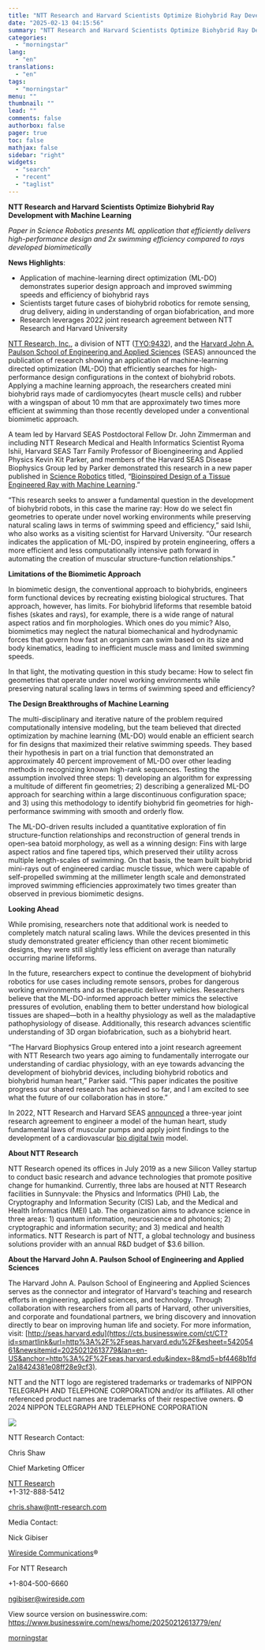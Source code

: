 ```yaml
---
title: "NTT Research and Harvard Scientists Optimize Biohybrid Ray Development with Machine Learning"
date: "2025-02-13 04:15:56"
summary: "NTT Research and Harvard Scientists Optimize Biohybrid Ray Development with Machine Learning Paper in Science Robotics presents ML application that efficiently delivers high-performance design and 2x swimming efficiency compared to rays developed biomimetically News Highlights: Application of machine-learning direct optimization (ML-DO) demonstrates superior design approach and improved swimming speeds and..."
categories:
  - "morningstar"
lang:
  - "en"
translations:
  - "en"
tags:
  - "morningstar"
menu: ""
thumbnail: ""
lead: ""
comments: false
authorbox: false
pager: true
toc: false
mathjax: false
sidebar: "right"
widgets:
  - "search"
  - "recent"
  - "taglist"
---
```


**NTT Research and Harvard Scientists Optimize Biohybrid Ray Development with Machine Learning**

*Paper in Science Robotics presents ML application that efficiently delivers high-performance design and 2x swimming efficiency compared to rays developed biomimetically*

**News Highlights**:

* Application of machine-learning direct optimization (ML-DO) demonstrates superior design approach and improved swimming speeds and efficiency of biohybrid rays
* Scientists target future cases of biohybrid robotics for remote sensing, drug delivery, aiding in understanding of organ biofabrication, and more
* Research leverages 2022 joint research agreement between NTT Research and Harvard University

[NTT Research, Inc.](https://cts.businesswire.com/ct/CT?id=smartlink&url=https%3A%2F%2Fntt-research.com%2F&esheet=54205461&newsitemid=20250212613779&lan=en-US&anchor=NTT+Research%2C+Inc.&index=1&md5=0b218c0786792458723426960027019d), a division of NTT ([TYO:9432](https://cts.businesswire.com/ct/CT?id=smartlink&url=https%3A%2F%2Fgroup.ntt%2Fen%2F&esheet=54205461&newsitemid=20250212613779&lan=en-US&anchor=TYO%3A9432&index=2&md5=87726794bdd2e316a09d4b6c002e869d)), and the [Harvard John A. Paulson School of Engineering and Applied Sciences](https://cts.businesswire.com/ct/CT?id=smartlink&url=https%3A%2F%2Fseas.harvard.edu%2F&esheet=54205461&newsitemid=20250212613779&lan=en-US&anchor=Harvard+John+A.+Paulson+School+of+Engineering+and+Applied+Sciences&index=3&md5=4253ed6e8bd7fcda1b5c6a9ec8ff8704) (SEAS) announced the publication of research showing an application of machine-learning directed optimization (ML-DO) that efficiently searches for high-performance design configurations in the context of biohybrid robots. Applying a machine learning approach, the researchers created mini biohybrid rays made of cardiomyocytes (heart muscle cells) and rubber with a wingspan of about 10 mm that are approximately two times more efficient at swimming than those recently developed under a conventional biomimetic approach.

A team led by Harvard SEAS Postdoctoral Fellow Dr. John Zimmerman and including NTT Research Medical and Health Informatics Scientist Ryoma Ishii, Harvard SEAS Tarr Family Professor of Bioengineering and Applied Physics Kevin Kit Parker, and members of the Harvard SEAS Disease Biophysics Group led by Parker demonstrated this research in a new paper published in [Science Robotics](https://cts.businesswire.com/ct/CT?id=smartlink&url=https%3A%2F%2Fwww.science.org%2Fjournal%2Fscirobotics&esheet=54205461&newsitemid=20250212613779&lan=en-US&anchor=Science+Robotics&index=4&md5=8e8a3dd14e7be97984f0d1f5abbed1b0) titled, “[Bioinspired Design of a Tissue Engineered Ray with Machine Learning](https://cts.businesswire.com/ct/CT?id=smartlink&url=https%3A%2F%2Fwww.science.org%2Fdoi%2F10.1126%2Fscirobotics.adr6472&esheet=54205461&newsitemid=20250212613779&lan=en-US&anchor=Bioinspired+Design+of+a+Tissue+Engineered+Ray+with+Machine+Learning&index=5&md5=f4be89f2bc081c55c57588223512acd9).”

“This research seeks to answer a fundamental question in the development of biohybrid robots, in this case the marine ray: How do we select fin geometries to operate under novel working environments while preserving natural scaling laws in terms of swimming speed and efficiency,” said Ishii, who also works as a visiting scientist for Harvard University. “Our research indicates the application of ML-DO, inspired by protein engineering, offers a more efficient and less computationally intensive path forward in automating the creation of muscular structure-function relationships.”

**Limitations of the Biomimetic Approach**

In biomimetic design, the conventional approach to biohybrids, engineers form functional devices by recreating existing biological structures. That approach, however, has limits. For biohybrid lifeforms that resemble batoid fishes (skates and rays), for example, there is a wide range of natural aspect ratios and fin morphologies. Which ones do you mimic? Also, biomimetics may neglect the natural biomechanical and hydrodynamic forces that govern how fast an organism can swim based on its size and body kinematics, leading to inefficient muscle mass and limited swimming speeds.

In that light, the motivating question in this study became: How to select fin geometries that operate under novel working environments while preserving natural scaling laws in terms of swimming speed and efficiency?

**The Design Breakthroughs of Machine Learning**

The multi-disciplinary and iterative nature of the problem required computationally intensive modeling, but the team believed that directed optimization by machine learning (ML-DO) would enable an efficient search for fin designs that maximized their relative swimming speeds. They based their hypothesis in part on a trial function that demonstrated an approximately 40 percent improvement of ML-DO over other leading methods in recognizing known high-rank sequences. Testing the assumption involved three steps: 1) developing an algorithm for expressing a multitude of different fin geometries; 2) describing a generalized ML-DO approach for searching within a large discontinuous configuration space; and 3) using this methodology to identify biohybrid fin geometries for high-performance swimming with smooth and orderly flow.

The ML-DO-driven results included a quantitative exploration of fin structure-function relationships and reconstruction of general trends in open-sea batoid morphology, as well as a winning design: Fins with large aspect ratios and fine tapered tips, which preserved their utility across multiple length-scales of swimming. On that basis, the team built biohybrid mini-rays out of engineered cardiac muscle tissue, which were capable of self-propelled swimming at the millimeter length scale and demonstrated improved swimming efficiencies approximately two times greater than observed in previous biomimetic designs.

**Looking Ahead**

While promising, researchers note that additional work is needed to completely match natural scaling laws. While the devices presented in this study demonstrated greater efficiency than other recent biomimetic designs, they were still slightly less efficient on average than naturally occurring marine lifeforms.

In the future, researchers expect to continue the development of biohybrid robotics for use cases including remote sensors, probes for dangerous working environments and as therapeutic delivery vehicles. Researchers believe that the ML-DO-informed approach better mimics the selective pressures of evolution, enabling them to better understand how biological tissues are shaped—both in a healthy physiology as well as the maladaptive pathophysiology of disease. Additionally, this research advances scientific understanding of 3D organ biofabrication, such as a biohybrid heart.

“The Harvard Biophysics Group entered into a joint research agreement with NTT Research two years ago aiming to fundamentally interrogate our understanding of cardiac physiology, with an eye towards advancing the development of biohybrid devices, including biohybrid robotics and biohybrid human heart,” Parker said. “This paper indicates the positive progress our shared research has achieved so far, and I am excited to see what the future of our collaboration has in store.”

In 2022, NTT Research and Harvard SEAS [announced](https://cts.businesswire.com/ct/CT?id=smartlink&url=https%3A%2F%2Fntt-research.com%2Fntt-research-and-harvard-collaborate-on-cardiovascular-bio-digital-twin%2F&esheet=54205461&newsitemid=20250212613779&lan=en-US&anchor=announced&index=6&md5=aff3bcb35e8a31622c1e33cbfb123a8b) a three-year joint research agreement to engineer a model of the human heart, study fundamental laws of muscular pumps and apply joint findings to the development of a cardiovascular [bio digital twin](https://cts.businesswire.com/ct/CT?id=smartlink&url=https%3A%2F%2Fntt-research.com%2Fbiodigital-twin%2F&esheet=54205461&newsitemid=20250212613779&lan=en-US&anchor=bio+digital+twin&index=7&md5=c9da6f08a64c0e970c9ad82112f293aa) model.

**About NTT Research**

NTT Research opened its offices in July 2019 as a new Silicon Valley startup to conduct basic research and advance technologies that promote positive change for humankind. Currently, three labs are housed at NTT Research facilities in Sunnyvale: the Physics and Informatics (PHI) Lab, the Cryptography and Information Security (CIS) Lab, and the Medical and Health Informatics (MEI) Lab. The organization aims to advance science in three areas: 1) quantum information, neuroscience and photonics; 2) cryptographic and information security; and 3) medical and health informatics. NTT Research is part of NTT, a global technology and business solutions provider with an annual R&D budget of $3.6 billion.

**About the Harvard John A. Paulson School of Engineering and Applied Sciences**

The Harvard John A. Paulson School of Engineering and Applied Sciences serves as the connector and integrator of Harvard's teaching and research efforts in engineering, applied sciences, and technology. Through collaboration with researchers from all parts of Harvard, other universities, and corporate and foundational partners, we bring discovery and innovation directly to bear on improving human life and society. For more information, visit: [http://seas.harvard.edu](https://cts.businesswire.com/ct/CT?id=smartlink&url=http%3A%2F%2Fseas.harvard.edu%2F&esheet=54205461&newsitemid=20250212613779&lan=en-US&anchor=http%3A%2F%2Fseas.harvard.edu&index=8&md5=bf4468b1fd2a18424381e08ff28e9cf3).

NTT and the NTT logo are registered trademarks or trademarks of NIPPON TELEGRAPH AND TELEPHONE CORPORATION and/or its affiliates. All other referenced product names are trademarks of their respective owners. © 2024 NIPPON TELEGRAPH AND TELEPHONE CORPORATION

 ![](https://cts.businesswire.com/ct/CT?id=bwnews&sty=20250212613779r1&sid=mstr3&distro=nx&lang=en)

NTT Research Contact:
  
Chris Shaw
  
Chief Marketing Officer
  
[NTT Research](https://cts.businesswire.com/ct/CT?id=smartlink&url=https%3A%2F%2Fntt-research.com%2F&esheet=54205461&newsitemid=20250212613779&lan=en-US&anchor=NTT+Research&index=9&md5=8ed44393956c02c5eceed8eef13b87ac)  
+1-312-888-5412
  
[chris.shaw@ntt-research.com](mailto:chris.shaw@ntt-research.com)

Media Contact:
  
Nick Gibiser
  
[Wireside Communications](https://cts.businesswire.com/ct/CT?id=smartlink&url=http%3A%2F%2Fwww.wireside.com%2F&esheet=54205461&newsitemid=20250212613779&lan=en-US&anchor=Wireside+Communications&index=10&md5=2d4a2b360c95267dec3599f25912a1bb)®
  
For NTT Research
  
+1-804-500-6660
  
[ngibiser@wireside.com](mailto:ngibiser@wireside.com)

View source version on businesswire.com: <https://www.businesswire.com/news/home/20250212613779/en/>

[morningstar](https://www.morningstar.com/news/business-wire/20250212613779/ntt-research-and-harvard-scientists-optimize-biohybrid-ray-development-with-machine-learning)
